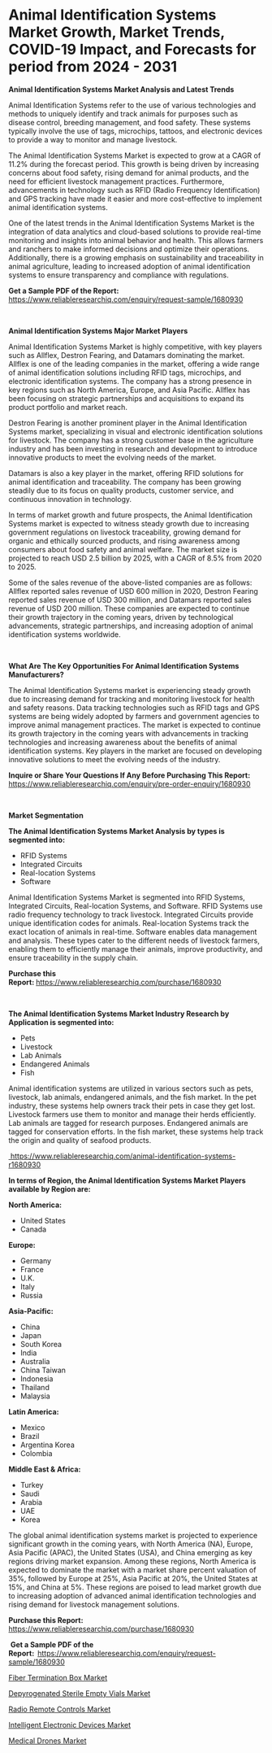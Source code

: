 <p><h1>Animal Identification Systems Market Growth, Market Trends, COVID-19 Impact, and Forecasts for period from 2024 - 2031</h1></p><p><strong>Animal Identification Systems Market Analysis and Latest Trends</strong></p>
<p><p>Animal Identification Systems refer to the use of various technologies and methods to uniquely identify and track animals for purposes such as disease control, breeding management, and food safety. These systems typically involve the use of tags, microchips, tattoos, and electronic devices to provide a way to monitor and manage livestock.</p><p>The Animal Identification Systems Market is expected to grow at a CAGR of 11.2% during the forecast period. This growth is being driven by increasing concerns about food safety, rising demand for animal products, and the need for efficient livestock management practices. Furthermore, advancements in technology such as RFID (Radio Frequency Identification) and GPS tracking have made it easier and more cost-effective to implement animal identification systems.</p><p>One of the latest trends in the Animal Identification Systems Market is the integration of data analytics and cloud-based solutions to provide real-time monitoring and insights into animal behavior and health. This allows farmers and ranchers to make informed decisions and optimize their operations. Additionally, there is a growing emphasis on sustainability and traceability in animal agriculture, leading to increased adoption of animal identification systems to ensure transparency and compliance with regulations.</p></p>
<p><strong>Get a Sample PDF of the Report:&nbsp;</strong> <a href="https://www.reliableresearchiq.com/enquiry/request-sample/1680930">https://www.reliableresearchiq.com/enquiry/request-sample/1680930</a></p>
<p>&nbsp;</p>
<p><strong>Animal Identification Systems Major Market Players</strong></p>
<p><p>Animal Identification Systems Market is highly competitive, with key players such as Allflex, Destron Fearing, and Datamars dominating the market. Allflex is one of the leading companies in the market, offering a wide range of animal identification solutions including RFID tags, microchips, and electronic identification systems. The company has a strong presence in key regions such as North America, Europe, and Asia Pacific. Allflex has been focusing on strategic partnerships and acquisitions to expand its product portfolio and market reach.</p><p>Destron Fearing is another prominent player in the Animal Identification Systems market, specializing in visual and electronic identification solutions for livestock. The company has a strong customer base in the agriculture industry and has been investing in research and development to introduce innovative products to meet the evolving needs of the market.</p><p>Datamars is also a key player in the market, offering RFID solutions for animal identification and traceability. The company has been growing steadily due to its focus on quality products, customer service, and continuous innovation in technology.</p><p>In terms of market growth and future prospects, the Animal Identification Systems market is expected to witness steady growth due to increasing government regulations on livestock traceability, growing demand for organic and ethically sourced products, and rising awareness among consumers about food safety and animal welfare. The market size is projected to reach USD 2.5 billion by 2025, with a CAGR of 8.5% from 2020 to 2025.</p><p>Some of the sales revenue of the above-listed companies are as follows: Allflex reported sales revenue of USD 600 million in 2020, Destron Fearing reported sales revenue of USD 300 million, and Datamars reported sales revenue of USD 200 million. These companies are expected to continue their growth trajectory in the coming years, driven by technological advancements, strategic partnerships, and increasing adoption of animal identification systems worldwide.</p></p>
<p>&nbsp;</p>
<p><strong>What Are The Key Opportunities For Animal Identification Systems Manufacturers?</strong></p>
<p><p>The Animal Identification Systems market is experiencing steady growth due to increasing demand for tracking and monitoring livestock for health and safety reasons. Data tracking technologies such as RFID tags and GPS systems are being widely adopted by farmers and government agencies to improve animal management practices. The market is expected to continue its growth trajectory in the coming years with advancements in tracking technologies and increasing awareness about the benefits of animal identification systems. Key players in the market are focused on developing innovative solutions to meet the evolving needs of the industry.</p></p>
<p><strong>Inquire or Share Your Questions If Any Before Purchasing This Report:</strong> <a href="https://www.reliableresearchiq.com/enquiry/pre-order-enquiry/1680930">https://www.reliableresearchiq.com/enquiry/pre-order-enquiry/1680930</a></p>
<p>&nbsp;</p>
<p><strong>Market Segmentation</strong></p>
<p><strong>The Animal Identification Systems Market Analysis by types is segmented into:</strong></p>
<p><ul><li>RFID Systems</li><li>Integrated Circuits</li><li>Real-location Systems</li><li>Software</li></ul></p>
<p><p>Animal Identification Systems Market is segmented into RFID Systems, Integrated Circuits, Real-location Systems, and Software. RFID Systems use radio frequency technology to track livestock. Integrated Circuits provide unique identification codes for animals. Real-location Systems track the exact location of animals in real-time. Software enables data management and analysis. These types cater to the different needs of livestock farmers, enabling them to efficiently manage their animals, improve productivity, and ensure traceability in the supply chain.</p></p>
<p><strong>Purchase this Report:&nbsp;</strong><a href="https://www.reliableresearchiq.com/purchase/1680930">https://www.reliableresearchiq.com/purchase/1680930</a></p>
<p>&nbsp;</p>
<p><strong>The Animal Identification Systems Market Industry Research by Application is segmented into:</strong></p>
<p><ul><li>Pets</li><li>Livestock</li><li>Lab Animals</li><li>Endangered Animals</li><li>Fish</li></ul></p>
<p><p>Animal identification systems are utilized in various sectors such as pets, livestock, lab animals, endangered animals, and the fish market. In the pet industry, these systems help owners track their pets in case they get lost. Livestock farmers use them to monitor and manage their herds efficiently. Lab animals are tagged for research purposes. Endangered animals are tagged for conservation efforts. In the fish market, these systems help track the origin and quality of seafood products.</p></p>
<p><a href="https://www.reliableresearchiq.com/animal-identification-systems-r1680930">&nbsp;https://www.reliableresearchiq.com/animal-identification-systems-r1680930</a></p>
<p><strong>In terms of Region, the Animal Identification Systems Market Players available by Region are:</strong></p>
<p>
    <p> <strong> North America: </strong>
        <ul>
            <li>United States</li>
            <li>Canada</li>
        </ul>
        </p> 
    <p> <strong> Europe: </strong>
        <ul>
            <li>Germany</li>
            <li>France</li>
            <li>U.K.</li>
            <li>Italy</li>
            <li>Russia</li>
        </ul>
        </p> 
    <p> <strong> Asia-Pacific: </strong>
        <ul>
            <li>China</li>
            <li>Japan</li>
            <li>South Korea</li>
            <li>India</li>
            <li>Australia</li>
            <li>China Taiwan</li>
            <li>Indonesia</li>
            <li>Thailand</li>
            <li>Malaysia</li>
        </ul>
        </p> 
    <p> <strong> Latin America: </strong>
        <ul>
            <li>Mexico</li>
            <li>Brazil</li>
            <li>Argentina Korea</li>
            <li>Colombia</li>
        </ul>
        </p> 
    <p> <strong> Middle East & Africa: </strong>
        <ul>
            <li>Turkey</li>
            <li>Saudi</li>
            <li>Arabia</li>
            <li>UAE</li>
            <li>Korea</li>
        </ul>
    </p>
    </p>
<p><p>The global animal identification systems market is projected to experience significant growth in the coming years, with North America (NA), Europe, Asia Pacific (APAC), the United States (USA), and China emerging as key regions driving market expansion. Among these regions, North America is expected to dominate the market with a market share percent valuation of 35%, followed by Europe at 25%, Asia Pacific at 20%, the United States at 15%, and China at 5%. These regions are poised to lead market growth due to increasing adoption of advanced animal identification technologies and rising demand for livestock management solutions.</p></p>
<p><strong>Purchase this Report: </strong><a href="https://www.reliableresearchiq.com/purchase/1680930">https://www.reliableresearchiq.com/purchase/1680930</a></p>
<p>&nbsp;<strong>Get a Sample PDF of the Report:&nbsp;&nbsp;</strong><a href="https://www.reliableresearchiq.com/enquiry/request-sample/1680930">https://www.reliableresearchiq.com/enquiry/request-sample/1680930</a></p>
<p><strong></strong></p>
<p><p><a href="https://medium.com/@sura.dutkadut/global-fiber-termination-box-market-size-share-analysis-by-product-type-by-application-by-1f7f2b0a8a37">Fiber Termination Box Market</a></p><p><a href="https://github.com/biheemgalvinlouises6hokrh3h/Market-Research-Report-List-3/blob/main/depyrogenated-sterile-empty-vials-market.md">Depyrogenated Sterile Empty Vials Market</a></p><p><a href="https://medium.com/@cpierre31945/exploring-radio-remote-controls-market-dynamics-global-trends-and-future-growth-prospects-2024-ee7a03456eeb">Radio Remote Controls Market</a></p><p><a href="https://medium.com/@brayannolanii/intelligent-electronic-devices-market-growth-outlook-from-2024-to-2031-and-it-is-projecting-at-7-8-032f73385e23">Intelligent Electronic Devices Market</a></p><p><a href="https://github.com/IzaiahBartell/Market-Research-Report-List-2/blob/main/medical-drones-market.md">Medical Drones Market</a></p></p>